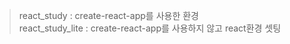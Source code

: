 > react_study : create-react-app를 사용한 환경  
> react_study_lite : create-react-app를 사용하지 않고 react환경 셋팅
